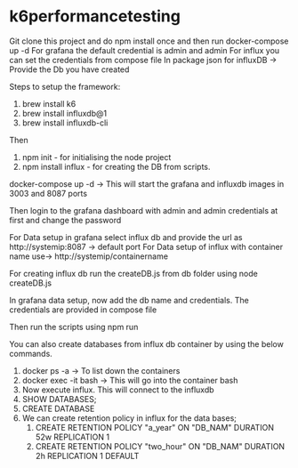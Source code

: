 # k6performancetesting

Git clone this project and do npm install once and then run docker-compose up -d
For grafana the default credential is admin and admin
For influx you can set the credentials from compose file
In package json for influxDB -> Provide the Db you have created

Steps to setup the framework:

1. brew install k6
2. brew install influxdb@1
3. brew install influxdb-cli

Then 
1. npm init - for initialising the node project
2. npm install influx - for creating the DB from scripts.

docker-compose up -d -> This will start the grafana and influxdb images in 3003 and 8087 ports

Then login to the grafana dashboard with admin and admin credentials at first and change the password

For Data setup in grafana select influx db and provide the url as http://systemip:8087 -> default port
For Data setup of influx with container name use-> http://systemip/containername

For creating influx db run the createDB.js from db folder using node createDB.js

In grafana data setup, now add the db name and credentials. The credentials are provided in compose file

Then run the scripts using npm run <command>

You can also create databases from influx db container by using the below commands.
1. docker ps -a -> To list down the containers
2. docker exec -it <container id> bash -> This will go into the container bash
3. Now execute influx. This will connect to the influxdb
4. SHOW DATABASES;
5. CREATE DATABASE <DBNAME>
6. We can create retention policy in influx for the data bases;
   1. CREATE RETENTION POLICY "a_year" ON "DB_NAM" DURATION 52w REPLICATION 1
   2. CREATE RETENTION POLICY "two_hour" ON "DB_NAM" DURATION 2h REPLICATION 1 DEFAULT